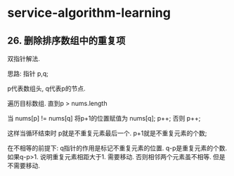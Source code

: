 # service-algorithm-learning

## 26. 删除排序数组中的重复项

双指针解法. 

思路: 指针 p,q;

p代表数组头, q代表p的节点. 

遍历目标数组. 直到p > nums.length

当 nums[p] != nums[q] 将p+1的位置赋值为 nums[q]; p++;
否则 p++;

这样当循环结束时 p就是不重复元素最后一个. p+1就是不重复元素的个数;

在不相等的前提下: q指针的作用是标记不重复元素的位置. q-p是重复元素的个数. 如果q-p>1. 说明重复元素相距大于1. 需要移动. 否则相邻两个元素虽不相等. 但是不需要移动. 


